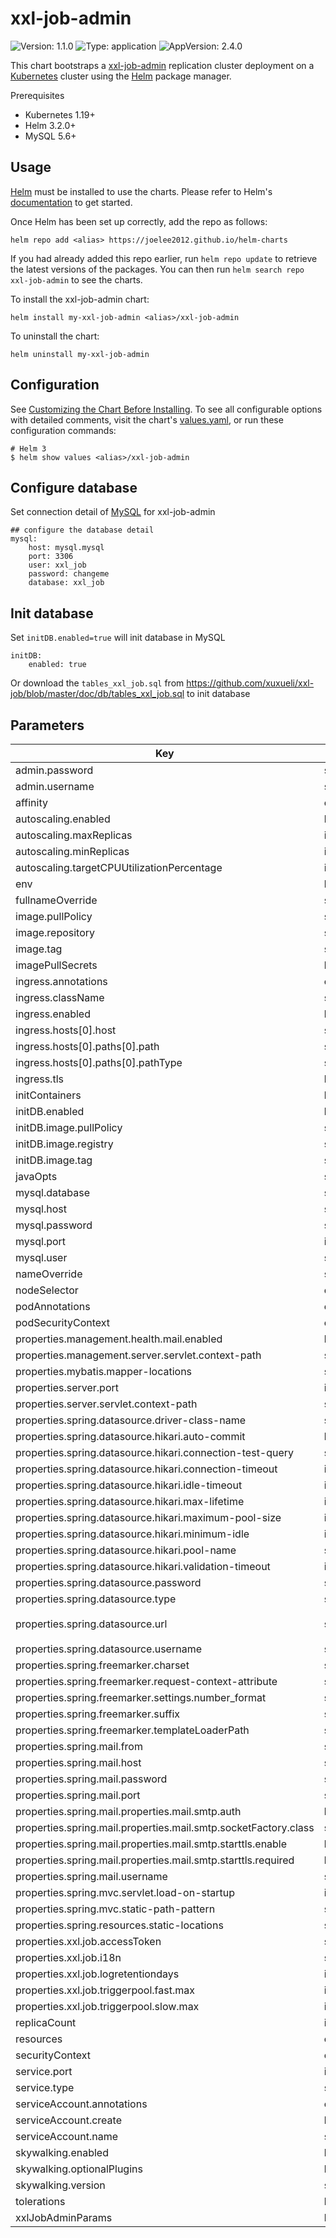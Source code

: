 # xxl-job-admin

![Version: 1.1.0](https://img.shields.io/badge/Version-1.1.0-informational?style=flat-square) ![Type: application](https://img.shields.io/badge/Type-application-informational?style=flat-square) ![AppVersion: 2.4.0](https://img.shields.io/badge/AppVersion-2.4.0-informational?style=flat-square)

This chart bootstraps a [xxl-job-admin](https://github.com/xuxueli/xxl-job/) replication  cluster deployment on a [Kubernetes](https://kubernetes.io/) cluster using the [Helm](https://helm.sh/) package manager.

Prerequisites

- Kubernetes 1.19+
- Helm 3.2.0+
- MySQL 5.6+


## Usage


[Helm](https://helm.sh) must be installed to use the charts.  Please refer to
Helm's [documentation](https://helm.sh/docs) to get started.

Once Helm has been set up correctly, add the repo as follows:

    helm repo add <alias> https://joelee2012.github.io/helm-charts

If you had already added this repo earlier, run `helm repo update` to retrieve
the latest versions of the packages.  You can then run `helm search repo
xxl-job-admin` to see the charts.

To install the xxl-job-admin chart:

    helm install my-xxl-job-admin <alias>/xxl-job-admin

To uninstall the chart:

    helm uninstall my-xxl-job-admin


## Configuration

See [Customizing the Chart Before Installing](https://helm.sh/docs/intro/using_helm/#customizing-the-chart-before-installing).
To see all configurable options with detailed comments, visit the chart's [values.yaml](./values.yaml), or run these configuration commands:

```console
# Helm 3
$ helm show values <alias>/xxl-job-admin
```

## Configure database 
Set connection detail of [MySQL](https://www.mysql.com) for xxl-job-admin

    ## configure the database detail
    mysql:
        host: mysql.mysql
        port: 3306
        user: xxl_job
        password: changeme
        database: xxl_job

## Init database
Set `initDB.enabled=true` will init database in MySQL

    initDB:
        enabled: true


Or download the `tables_xxl_job.sql` from https://github.com/xuxueli/xxl-job/blob/master/doc/db/tables_xxl_job.sql to init database


## Parameters

| Key | Type | Default | Description |
|-----|------|---------|-------------|
| admin.password | string | `"e10adc3949ba59abbe56e057f20f883e"` |  |
| admin.username | string | `"admin"` |  |
| affinity | object | `{}` |  |
| autoscaling.enabled | bool | `false` |  |
| autoscaling.maxReplicas | int | `100` |  |
| autoscaling.minReplicas | int | `1` |  |
| autoscaling.targetCPUUtilizationPercentage | int | `80` |  |
| env | list | `[]` |  |
| fullnameOverride | string | `""` |  |
| image.pullPolicy | string | `"IfNotPresent"` |  |
| image.repository | string | `"xuxueli/xxl-job-admin"` |  |
| image.tag | string | `"2.4.0"` |  |
| imagePullSecrets | list | `[]` |  |
| ingress.annotations | object | `{}` |  |
| ingress.className | string | `""` |  |
| ingress.enabled | bool | `false` |  |
| ingress.hosts[0].host | string | `"chart-example.local"` |  |
| ingress.hosts[0].paths[0].path | string | `"/xxl-job-admin"` |  |
| ingress.hosts[0].paths[0].pathType | string | `"ImplementationSpecific"` |  |
| ingress.tls | list | `[]` |  |
| initContainers | list | `[]` |  |
| initDB.enabled | bool | `true` |  |
| initDB.image.pullPolicy | string | `"IfNotPresent"` |  |
| initDB.image.registry | string | `"bitnami/mysql"` |  |
| initDB.image.tag | string | `"5.7"` |  |
| javaOpts | string | `""` |  |
| mysql.database | string | `"xxl_job"` |  |
| mysql.host | string | `"mysql.mysql"` |  |
| mysql.password | string | `"changeme"` |  |
| mysql.port | int | `3306` |  |
| mysql.user | string | `"xxl_job"` |  |
| nameOverride | string | `""` |  |
| nodeSelector | object | `{}` |  |
| podAnnotations | object | `{}` |  |
| podSecurityContext | object | `{}` |  |
| properties.management.health.mail.enabled | bool | `false` |  |
| properties.management.server.servlet.context-path | string | `"/actuator"` |  |
| properties.mybatis.mapper-locations | string | `"classpath:/mybatis-mapper/*Mapper.xml"` |  |
| properties.server.port | int | `8080` |  |
| properties.server.servlet.context-path | string | `"/xxl-job-admin"` |  |
| properties.spring.datasource.driver-class-name | string | `"com.mysql.cj.jdbc.Driver"` |  |
| properties.spring.datasource.hikari.auto-commit | bool | `true` |  |
| properties.spring.datasource.hikari.connection-test-query | string | `"SELECT 1"` |  |
| properties.spring.datasource.hikari.connection-timeout | int | `10000` |  |
| properties.spring.datasource.hikari.idle-timeout | int | `30000` |  |
| properties.spring.datasource.hikari.max-lifetime | int | `900000` |  |
| properties.spring.datasource.hikari.maximum-pool-size | int | `30` |  |
| properties.spring.datasource.hikari.minimum-idle | int | `10` |  |
| properties.spring.datasource.hikari.pool-name | string | `"HikariCP"` |  |
| properties.spring.datasource.hikari.validation-timeout | int | `1000` |  |
| properties.spring.datasource.password | string | `"${mysql.password}"` |  |
| properties.spring.datasource.type | string | `"com.zaxxer.hikari.HikariDataSource"` |  |
| properties.spring.datasource.url | string | `"jdbc:mysql://${mysql.host}:${mysql.port}/${mysql.database}?useUnicode=true&characterEncoding=UTF-8&autoReconnect=true&serverTimezone=Asia/Shanghai"` |  |
| properties.spring.datasource.username | string | `"${mysql.user}"` |  |
| properties.spring.freemarker.charset | string | `"UTF-8"` |  |
| properties.spring.freemarker.request-context-attribute | string | `"request"` |  |
| properties.spring.freemarker.settings.number_format | string | `"0.##########"` |  |
| properties.spring.freemarker.suffix | string | `".ftl"` |  |
| properties.spring.freemarker.templateLoaderPath | string | `"classpath:/templates/"` |  |
| properties.spring.mail.from | string | `nil` |  |
| properties.spring.mail.host | string | `nil` |  |
| properties.spring.mail.password | string | `nil` |  |
| properties.spring.mail.port | string | `nil` |  |
| properties.spring.mail.properties.mail.smtp.auth | bool | `true` |  |
| properties.spring.mail.properties.mail.smtp.socketFactory.class | string | `"javax.net.ssl.SSLSocketFactory"` |  |
| properties.spring.mail.properties.mail.smtp.starttls.enable | bool | `true` |  |
| properties.spring.mail.properties.mail.smtp.starttls.required | bool | `true` |  |
| properties.spring.mail.username | string | `nil` |  |
| properties.spring.mvc.servlet.load-on-startup | int | `0` |  |
| properties.spring.mvc.static-path-pattern | string | `"/static/**"` |  |
| properties.spring.resources.static-locations | string | `"classpath:/static/"` |  |
| properties.xxl.job.accessToken | string | `"default_token"` |  |
| properties.xxl.job.i18n | string | `"zh_CN"` |  |
| properties.xxl.job.logretentiondays | int | `30` |  |
| properties.xxl.job.triggerpool.fast.max | int | `200` |  |
| properties.xxl.job.triggerpool.slow.max | int | `100` |  |
| replicaCount | int | `1` |  |
| resources | object | `{}` |  |
| securityContext | object | `{}` |  |
| service.port | int | `8080` |  |
| service.type | string | `"ClusterIP"` |  |
| serviceAccount.annotations | object | `{}` |  |
| serviceAccount.create | bool | `true` |  |
| serviceAccount.name | string | `""` |  |
| skywalking.enabled | bool | `false` |  |
| skywalking.optionalPlugins | list | `[]` |  |
| skywalking.version | string | `"8.9.0"` |  |
| tolerations | list | `[]` |  |
| xxlJobAdminParams | list | `[]` |  |